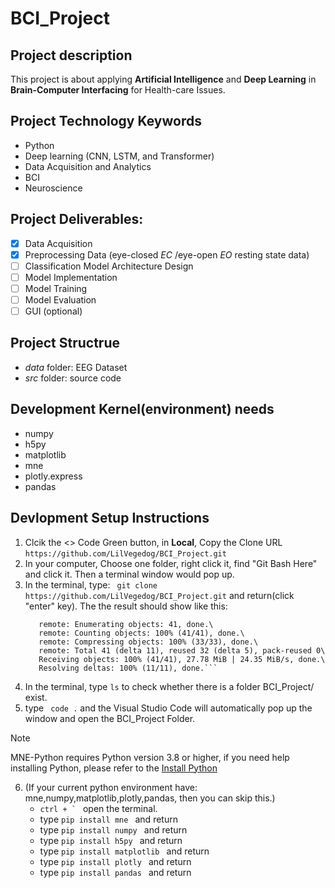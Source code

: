 # BCI_Project

## Project description
This project is about applying **Artificial Intelligence** and **Deep Learning** in **Brain-Computer Interfacing** for Health-care Issues.

## Project Technology Keywords
- Python
- Deep learning (CNN, LSTM, and Transformer)
- Data Acquisition and Analytics
- BCI
- Neuroscience

## Project Deliverables:
- [x]  Data Acquisition
- [x]  Preprocessing Data (eye-closed *EC* /eye-open *EO*  resting state data) 
- [ ]  Classification Model Architecture Design
- [ ]  Model Implementation
- [ ]  Model Training
- [ ]  Model Evaluation
- [ ]  GUI (optional)

## Project Structrue
- *data* folder: EEG Dataset
- *src* folder: source code

## Development Kernel(environment) needs
- numpy
- h5py
- matplotlib
- mne
- plotly.express
- pandas

## Devlopment Setup Instructions
  1. Clcik the <> Code Green button, in **Local**, Copy the Clone URL ```https://github.com/LilVegedog/BCI_Project.git```
  2. In your computer, Choose one folder, right click it, find "Git Bash Here" and click it. Then a terminal window would pop up.
  3. In the terminal, type:
     ``` git clone https://github.com/LilVegedog/BCI_Project.git```
     and return(click "enter" key). The the result should show like this:
     ``` Cloning into 'BCI_Project'...\
        remote: Enumerating objects: 41, done.\
        remote: Counting objects: 100% (41/41), done.\
        remote: Compressing objects: 100% (33/33), done.\
        remote: Total 41 (delta 11), reused 32 (delta 5), pack-reused 0\
        Receiving objects: 100% (41/41), 27.78 MiB | 24.35 MiB/s, done.\
        Resolving deltas: 100% (11/11), done.```
  4. In the terminal, type  ``` ls ``` to check whether there is a folder BCI_Project/ exist.
  5. type ``` code .``` and the Visual Studio Code will automatically pop up the window and open the BCI_Project Folder.
     
> [!NOTE]  
> MNE-Python requires Python version 3.8 or higher, if you need help installing Python, please refer to the [Install Python](https://pip.pypa.io/en/stable/installation/)

6. (If your current python environment have: mne,numpy,matplotlib,plotly,pandas, then you can skip this.)
     - ```ctrl + ` ``` open the terminal.
     - type ```pip install mne ``` and return
     - type ```pip install numpy ``` and return
     - type ```pip install h5py ``` and return
     - type ```pip install matplotlib ``` and return
     - type ```pip install plotly ``` and return
     - type ```pip install pandas ``` and return
  
